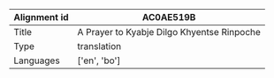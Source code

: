 |Alignment id | AC0AE519B
| --- | --- 
|Title | A Prayer to Kyabje Dilgo Khyentse Rinpoche 
|Type | translation
|Languages | ['en', 'bo']